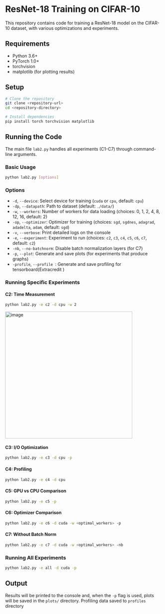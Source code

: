 # ResNet-18 Training on CIFAR-10

This repository contains code for training a ResNet-18 model on the CIFAR-10 dataset, with various optimizations and experiments.

## Requirements

- Python 3.6+
- PyTorch 1.0+
- torchvision
- matplotlib (for plotting results)

## Setup

```bash
# Clone the repository
git clone <repository-url>
cd <repository-directory>

# Install dependencies
pip install torch torchvision matplotlib
```

## Running the Code

The main file `lab2.py` handles all experiments (C1-C7) through command-line arguments.

### Basic Usage

```bash
python lab2.py [options]
```

### Options

- `-d`, `--device`: Select device for training (`cuda` or `cpu`, default: `cpu`)
- `-dp`, `--datapath`: Path to dataset (default: `./data/`)
- `-w`, `--workers`: Number of workers for data loading (choices: 0, 1, 2, 4, 8, 12, 16, default: 2)
- `-op`, `--optimizer`: Optimizer for training (choices: `sgd`, `sgdnes`, `adagrad`, `adadelta`, `adam`, default: `sgd`)
- `-v`, `--verbose`: Print detailed logs on the console
- `-e`, `--experiment`: Experiment to run (choices: `c2`, `c3`, `c4`, `c5`, `c6`, `c7`, default: `c2`)
- `-nb`, `--no-batchnorm`: Disable batch normalization layers (for C7)
- `-p`, `--plot`: Generate and save plots (for experiments that produce graphs)
- `-profile`, `--profile `: Generate and save profiling for tensorboard(Extracredit )
### Running Specific Experiments

#### C2: Time Measurement
```bash
python lab2.py -e c2 -d cpu -w 2
```
<img width="409" alt="image" src="https://github.com/user-attachments/assets/8a1f0825-e20f-46de-b02d-f96bde745002" />

#### C3: I/O Optimization
```bash
python lab2.py -e c3 -d cpu -p
```

#### C4: Profiling
```bash
python lab2.py -e c4 -d cpu
```

#### C5: GPU vs CPU Comparison
```bash
python lab2.py -e c5 -p
```

#### C6: Optimizer Comparison
```bash
python lab2.py -e c6 -d cuda -w <optimal_workers> -p
```

#### C7: Without Batch Norm
```bash
python lab2.py -e c7 -d cuda -w <optimal_workers> -nb
```

### Running All Experiments
```bash
python lab2.py -e all -d cuda -p
```

## Output

Results will be printed to the console and, when the `-p` flag is used, plots will be saved in the `plots/` directory.
Profiling data saved to `profiles` directory
